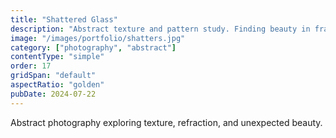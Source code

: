```yaml
---
title: "Shattered Glass"
description: "Abstract texture and pattern study. Finding beauty in fragmentation and chaos."
image: "/images/portfolio/shatters.jpg"
category: ["photography", "abstract"]
contentType: "simple"
order: 17
gridSpan: "default"
aspectRatio: "golden"
pubDate: 2024-07-22
---
```


Abstract photography exploring texture, refraction, and unexpected beauty.
